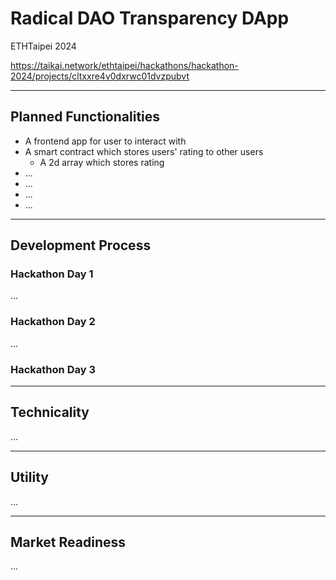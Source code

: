 # Radical DAO Transparency DApp

ETHTaipei 2024

https://taikai.network/ethtaipei/hackathons/hackathon-2024/projects/cltxxre4v0dxrwc01dvzpubvt

---

## Planned Functionalities

- A frontend app for user to interact with
- A smart contract which stores users' rating to other users
  - A 2d array which stores rating
- ...
- ...
- ...
- ...

---

## Development Process

### Hackathon Day 1

...

### Hackathon Day 2

...

### Hackathon Day 3

---

## Technicality

...

---

## Utility

...

---

## Market Readiness

...
